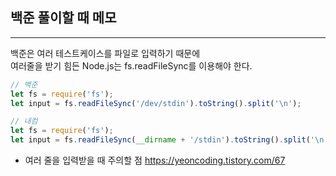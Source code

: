 ## **백준 풀이할 때 메모**

___


백준은 여러 테스트케이스를 파일로 입력하기 때문에   
여러줄을 받기 힘든 Node.js는 fs.readFileSync를 이용해야 한다.

```js
// 백준
let fs = require('fs');
let input = fs.readFileSync('/dev/stdin').toString().split('\n');

// 내컴
let fs = require('fs');
let input = fs.readFileSync(__dirname + '/stdin').toString().split('\n');
```

- 여러 줄을 입력받을 때 주의할 점
    https://yeoncoding.tistory.com/67